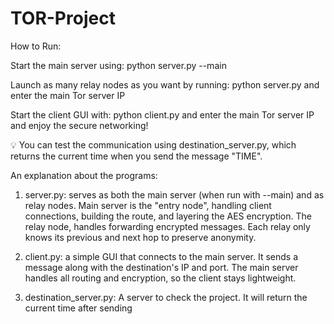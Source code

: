 # TOR-Project
How to Run:

Start the main server using:
python server.py --main

Launch as many relay nodes as you want by running:
python server.py
and enter the main Tor server IP

Start the client GUI with:
python client.py
and enter the main Tor server IP
and enjoy the secure networking!

💡 You can test the communication using destination_server.py, which returns the current time when you send the message "TIME".
 
An explanation about the programs:

1. server.py: serves as both the main server (when run with --main) and as relay nodes.
Main server is the "entry node", handling client connections, building the route, and layering the AES encryption.
The relay node, handles forwarding encrypted messages. Each relay only knows its previous and next hop to preserve anonymity.

2. client.py: a simple GUI that connects to the main server. It sends a message along with the destination's IP and port.
The main server handles all routing and encryption, so the client stays lightweight.

3. destination_server.py: A server to check the project. It will return the current time after sending 
